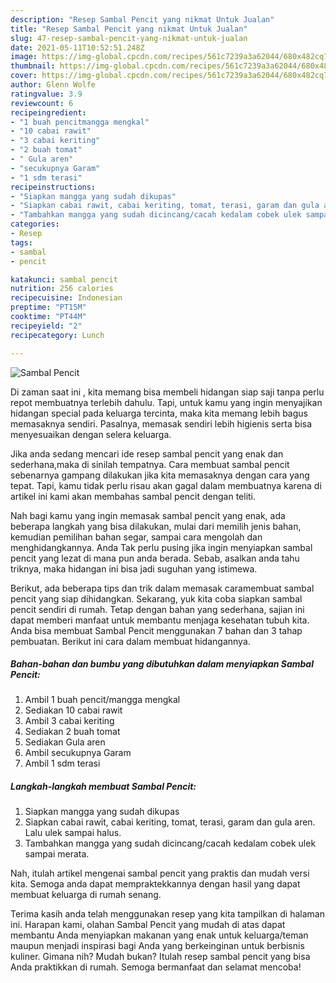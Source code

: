 ```yaml
---
description: "Resep Sambal Pencit yang nikmat Untuk Jualan"
title: "Resep Sambal Pencit yang nikmat Untuk Jualan"
slug: 47-resep-sambal-pencit-yang-nikmat-untuk-jualan
date: 2021-05-11T10:52:51.248Z
image: https://img-global.cpcdn.com/recipes/561c7239a3a62044/680x482cq70/sambal-pencit-foto-resep-utama.jpg
thumbnail: https://img-global.cpcdn.com/recipes/561c7239a3a62044/680x482cq70/sambal-pencit-foto-resep-utama.jpg
cover: https://img-global.cpcdn.com/recipes/561c7239a3a62044/680x482cq70/sambal-pencit-foto-resep-utama.jpg
author: Glenn Wolfe
ratingvalue: 3.9
reviewcount: 6
recipeingredient:
- "1 buah pencitmangga mengkal"
- "10 cabai rawit"
- "3 cabai keriting"
- "2 buah tomat"
- " Gula aren"
- "secukupnya Garam"
- "1 sdm terasi"
recipeinstructions:
- "Siapkan mangga yang sudah dikupas"
- "Siapkan cabai rawit, cabai keriting, tomat, terasi, garam dan gula aren. Lalu ulek sampai halus."
- "Tambahkan mangga yang sudah dicincang/cacah kedalam cobek ulek sampai merata."
categories:
- Resep
tags:
- sambal
- pencit

katakunci: sambal pencit 
nutrition: 256 calories
recipecuisine: Indonesian
preptime: "PT15M"
cooktime: "PT44M"
recipeyield: "2"
recipecategory: Lunch

---
```



![Sambal Pencit](https://img-global.cpcdn.com/recipes/561c7239a3a62044/680x482cq70/sambal-pencit-foto-resep-utama.jpg)

Di zaman  saat ini , kita memang bisa membeli hidangan siap saji tanpa perlu repot membuatnya terlebih dahulu. Tapi, untuk kamu yang ingin menyajikan hidangan special pada keluarga tercinta, maka kita memang lebih bagus memasaknya sendiri. Pasalnya, memasak sendiri lebih higienis serta bisa menyesuaikan dengan selera keluarga.

Jika anda sedang mencari ide resep sambal pencit yang enak dan sederhana,maka di sinilah tempatnya. Cara membuat sambal pencit  sebenarnya gampang dilakukan jika kita memasaknya dengan cara yang tepat. Tapi, kamu tidak perlu risau akan gagal dalam membuatnya 
karena di artikel ini kami akan membahas sambal pencit dengan teliti.  



Nah bagi kamu yang ingin memasak sambal pencit yang enak, ada beberapa langkah yang bisa dilakukan, mulai dari memilih jenis bahan, kemudian pemilihan bahan segar, sampai cara mengolah dan menghidangkannya. Anda Tak perlu pusing jika ingin menyiapkan sambal pencit yang lezat di mana pun anda berada. Sebab, asalkan anda  tahu triknya, maka hidangan ini bisa jadi suguhan yang istimewa.

Berikut, ada beberapa tips dan trik dalam memasak caramembuat sambal pencit yang siap dihidangkan. Sekarang, yuk kita coba siapkan sambal pencit sendiri di rumah. Tetap dengan bahan yang sederhana, sajian ini dapat memberi manfaat untuk membantu menjaga kesehatan tubuh kita. Anda bisa membuat Sambal Pencit menggunakan 7 bahan dan 3 tahap pembuatan. Berikut ini cara dalam membuat hidangannya.

<!--inarticleads1-->

##### Bahan-bahan dan bumbu yang dibutuhkan dalam menyiapkan Sambal Pencit:

1. Ambil 1 buah pencit/mangga mengkal
1. Sediakan 10 cabai rawit
1. Ambil 3 cabai keriting
1. Sediakan 2 buah tomat
1. Sediakan  Gula aren
1. Ambil secukupnya Garam
1. Ambil 1 sdm terasi




<!--inarticleads2-->

##### Langkah-langkah membuat Sambal Pencit:

1. Siapkan mangga yang sudah dikupas
1. Siapkan cabai rawit, cabai keriting, tomat, terasi, garam dan gula aren. Lalu ulek sampai halus.
1. Tambahkan mangga yang sudah dicincang/cacah kedalam cobek ulek sampai merata.




Nah, itulah artikel mengenai  sambal pencit  yang praktis dan mudah versi kita. Semoga anda dapat mempraktekkannya dengan hasil yang dapat membuat keluarga di rumah senang. 

Terima kasih anda telah menggunakan resep yang kita tampilkan di halaman ini. Harapan kami, olahan  Sambal Pencit yang mudah di atas dapat membantu Anda menyiapkan makanan yang enak untuk keluarga/teman maupun menjadi inspirasi bagi Anda yang berkeinginan untuk berbisnis kuliner. Gimana nih? Mudah bukan? Itulah resep sambal pencit yang bisa Anda praktikkan di rumah. Semoga bermanfaat dan selamat mencoba!

